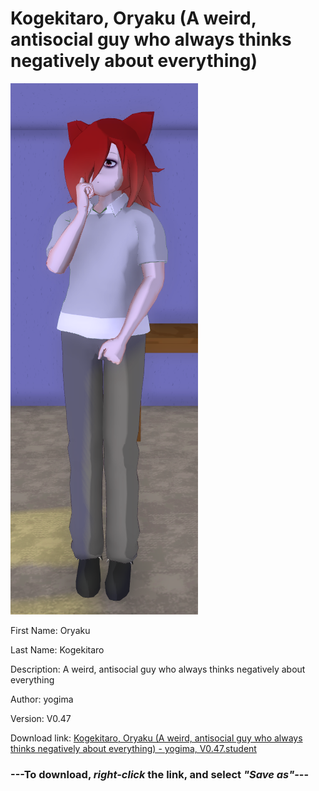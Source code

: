 # Kogekitaro, Oryaku (A weird, antisocial guy who always thinks negatively about everything)

<img src="https://raw.githubusercontent.com/Arbiter1223/Daigaku-Gurashi-Custom-Students/master/Students/Files/Kogekitaro%2C%20Oryaku%20(A%20weird%2C%20antisocial%20guy%20who%20always%20thinks%20negatively%20about%20everything).png" title="Kogekitaro, Oryaku (A weird, antisocial guy who always thinks negatively about everything) - yogima, V0.47">

First Name: Oryaku

Last Name: Kogekitaro

Description: A weird, antisocial guy who always thinks negatively about everything

Author: yogima

Version: V0.47

Download link: <a href="https://raw.githubusercontent.com/Arbiter1223/Daigaku-Gurashi-Custom-Students/master/Students/Files/Kogekitaro%2C%20Oryaku%20(A%20weird%2C%20antisocial%20guy%20who%20always%20thinks%20negatively%20about%20everything)%20-%20yogima%2C%20V0.47.student">Kogekitaro, Oryaku (A weird, antisocial guy who always thinks negatively about everything) - yogima, V0.47.student</a>

### ---**To download, _right-click_ the link, and select _"Save as"_**---
